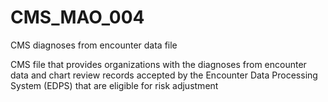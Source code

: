 # CMS_MAO_004
CMS diagnoses from encounter data file

CMS file that provides organizations with the diagnoses from encounter data and chart review records accepted by the Encounter Data Processing System (EDPS) that are eligible for risk adjustment
